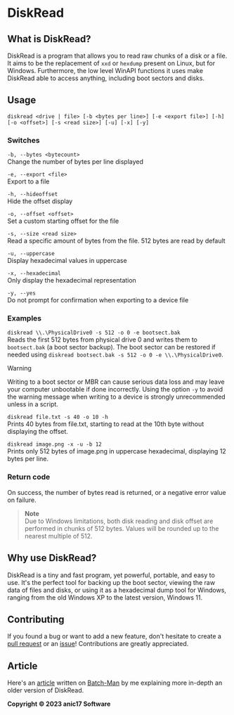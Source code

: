 # DiskRead

## What is DiskRead?

DiskRead is a program that allows you to read raw chunks of a disk or a file. It aims to be the replacement of `xxd` or `hexdump` present on Linux, but for Windows. Furthermore, the low level WinAPI functions it uses make DiskRead able to access anything, including boot sectors and disks.

## Usage
 `diskread <drive | file> [-b <bytes per line>] [-e <export file>] [-h] [-o <offset>] [-s <read size>] [-u] [-x] [-y]`

### Switches
 `-b, --bytes <bytecount>`  
 Change the number of bytes per line displayed  
 
 `-e, --export <file>`  
 Export to a file  
 
 `-h, --hideoffset`  
 Hide the offset display  
 
 `-o, --offset <offset>`  
 Set a custom starting offset for the file  
 
 `-s, --size <read size>`  
 Read a specific amount of bytes from the file. 512 bytes are read by default  

 `-u, --uppercase`  
 Display hexadecimal values in uppercase  

 `-x, --hexadecimal`  
 Only display the hexadecimal representation  
 
 `-y, --yes`  
 Do not prompt for confirmation when exporting to a device file

### Examples
 `diskread \\.\PhysicalDrive0 -s 512 -o 0 -e bootsect.bak`  
 Reads the first 512 bytes from physical drive 0 and writes them to `bootsect.bak` (a boot sector backup).
 The boot sector can be restored if needed using `diskread bootsect.bak -s 512 -o 0 -e \\.\PhysicalDrive0`.

 > [!WARNING]
 > Writing to a boot sector or MBR can cause serious data loss and may leave your computer unbootable if done incorrectly.
 > Using the option `-y` to avoid the warning message when writing to a device is strongly unrecommended unless in a script. 

 `diskread file.txt -s 40 -o 10 -h`  
 Prints 40 bytes from file.txt, starting to read at the 10th byte without displaying the offset.

`diskread image.png -x -u -b 12`  
Prints only 512 bytes of image.png in uppercase hexadecimal, displaying 12 bytes per line.

### Return code
 On success, the number of bytes read is returned, or a negative error value on failure.

> **Note**  
> Due to Windows limitations, both disk reading and disk offset are performed in chunks of 512 bytes. Values will be rounded up to the nearest multiple of 512.

## Why use DiskRead?

DiskRead is a tiny and fast program, yet powerful, portable, and easy to use. It's the perfect tool for backing up the boot sector, viewing the raw data of files and disks, or using it as a hexadecimal dump tool for Windows, ranging from the old Windows XP to the latest version, Windows 11.

## Contributing

If you found a bug or want to add a new feature, don't hesitate to create a [pull request](https://github.com/anic17/DiskRead/pulls) or an [issue](https://github.com/anic17/DiskRead/issues)! Contributions are greatly appreciated.

## Article

Here's an <a href="https://batch-man.com/diskread-read-raw-chunks-of-a-disk-or-a-file/">article</a> written on <a href="https://batch-man.com">Batch-Man</a> by me explaining more in-depth an older version of DiskRead.

**Copyright &copy; 2023 anic17 Software**

<img src="https://hits.seeyoufarm.com/api/count/incr/badge.svg?url=https%3A%2F%2Fgithub.com%2Fanic17%2FDiskRead&count_bg=%23FFFFFF&title_bg=%23FFFFFF&icon=&icon_color=%23FFFFFF&title=hits&edge_flat=false" height=0 width=0>
